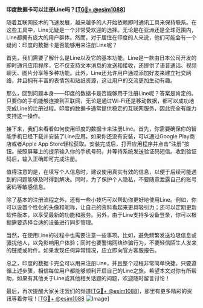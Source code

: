 **印度数据卡可以注册Line吗？[[TG💪+ @esim1088](https://t.me/s/esim1088)]**

随着互联网技术的飞速发展，越来越多的人开始依赖即时通讯工具来保持联系。在这些工具中，Line无疑是一个非常受欢迎的选择。无论是在亚洲还是全球范围内，Line都拥有庞大的用户群体。然而，对于居住在印度的人来说，他们可能会有一个疑问：印度的数据卡是否能够用来注册Line呢？

首先，我们需要了解什么是Line以及它的基本功能。Line是一款由日本公司开发的即时通讯应用程序，它不仅支持文本消息的发送和接收，还提供了语音通话、视频聊天、图片分享等多种功能。此外，Line还允许用户通过添加好友来建立社交网络，并且拥有丰富的表情包和贴纸资源，这让用户的交流更加生动有趣。

那么，回到问题本身——印度的数据卡是否能够用于注册Line呢？答案是肯定的。只要你的手机能够连接到互联网，无论是通过Wi-Fi还是移动数据，都可以成功地完成Line的注册过程。印度的数据卡通常提供稳定的互联网服务，因此完全有能力支持这一操作。

接下来，我们来看看如何使用印度的数据卡来注册Line。首先，你需要确保你的智能手机已经下载并安装了Line应用。如果你还没有安装，可以通过Google Play商店或者Apple App Store轻松获取。安装完成后，打开应用程序并点击“注册”按钮。按照屏幕上的提示输入你的手机号码，并等待系统发送验证码短信。收到验证码后，输入正确即可完成注册。

值得注意的是，在填写个人信息时，建议使用真实有效的信息，以便于后续可能遇到的问题能够及时得到解决。同时，为了保护个人隐私，不要随意泄露自己的账号密码等敏感信息。

除了基本的注册流程之外，还有一些小技巧可以帮助你更好地使用Line。例如，你可以设置个性化的头像和昵称，让自己的资料看起来更具吸引力；还可以定期更新软件版本，以享受最新的功能和服务。另外，由于Line支持多设备登录，你可以根据需要选择合适的设备进行同步管理。

当然，在使用Line的过程中也需要注意一些事项。比如，避免频繁发送垃圾信息或骚扰他人，以免影响用户体验；同时也要警惕网络诈骗行为，不要轻信陌生人发来的链接或附件。如果发现任何异常情况，应立即向官方客服报告。

总之，印度的数据卡完全可以用来注册Line，并且整个过程非常简单快捷。只要遵循上述步骤，相信每位用户都能够顺利开启自己的Line之旅。希望本文对你有所帮助，如果有其他关于Line或其他相关话题的问题，欢迎随时留言讨论！

最后，再次提醒大家关注我们的频道[[TG💪+ @esim1088](https://t.me/s/esim1088)]，那里有更多精彩的资讯等着你哦！[[TG💪+ @esim1088](https://t.me/s/esim1088) ![Image](https://i.postimg.cc/4NQfJmqS/Snipaste-2025-05-13-00-14-12.png)]